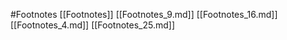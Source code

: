 #Footnotes 
 [[Footnotes]]
[[Footnotes_9.md]]
[[Footnotes_16.md]]
[[Footnotes_4.md]]
[[Footnotes_25.md]]